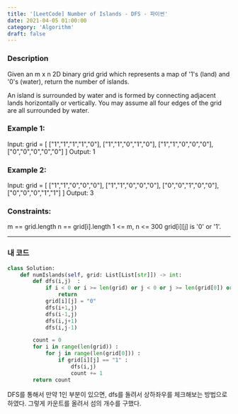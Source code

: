```yaml
---
title: '[LeetCode] Number of Islands - DFS - 파이썬'
date: 2021-04-05 01:00:00
category: 'Algorithm'
draft: false
---
```


### Description

Given an m x n 2D binary grid grid which represents a map of '1's (land) and '0's (water), return the number of islands.

An island is surrounded by water and is formed by connecting adjacent lands horizontally or vertically. You may assume all four edges of the grid are all surrounded by water.

### Example 1:

Input: grid = [
["1","1","1","1","0"],
["1","1","0","1","0"],
["1","1","0","0","0"],
["0","0","0","0","0"]
]
Output: 1

### Example 2:

Input: grid = [
["1","1","0","0","0"],
["1","1","0","0","0"],
["0","0","1","0","0"],
["0","0","0","1","1"]
]
Output: 3

### Constraints:

m == grid.length
n == grid[i].length
1 <= m, n <= 300
grid[i][j] is '0' or '1'.

---

### 내 코드

```python
class Solution:
    def numIslands(self, grid: List[List[str]]) -> int:
        def dfs(i,j)  :
            if i < 0 or i >= len(grid) or j < 0 or j >= len(grid[0]) or grid[i][j] == "0" :
                return
            grid[i][j] = "0"
            dfs(i+1,j)
            dfs(i-1,j)
            dfs(i,j+1)
            dfs(i,j-1)

        count = 0
        for i in range(len(grid)) :
            for j in range(len(grid[0])) :
                if grid[i][j] == "1" :
                    dfs(i,j)
                    count += 1
        return count
```

DFS를 통해서 만약 1인 부분이 있으면, dfs를 돌려서 상하좌우를 체크해보는 방법으로 하였다. 그렇게 카운트를 올려서 섬의 개수를 구했다.
